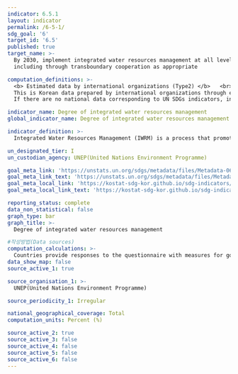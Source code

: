 ```yaml
---
indicator: 6.5.1
layout: indicator
permalink: /6-5-1/
sdg_goal: '6'
target_id: '6.5'
published: true
target_name: >-
  By 2030, implement integrated water resources management at all levels,
  including through transboundary cooperation as appropriate

computation_definitions: >-
  <b> Estimated data by international organizations (Type2) </b>   <br>
  This is Korean data prepared by international organizations through estimation and modeling. <br>
  If there are no national data corresponding to UN SDGs indicators, international data are available for monitoring.

indicator_name: Degree of integrated water resources management
global_indicator_name: Degree of integrated water resources management

indicator_definition: >-
  Integrated Water Resources Management (IWRM) is a process that promotes the coordinated development and management of water, land and related resources in order to maximize economic and social welfare in an equitable manner without compromising the sustainability of vital ecosystems.

un_designated_tier: I
un_custodian_agency: UNEP(United Nations Environment Programme)

goal_meta_link: 'https://unstats.un.org/sdgs/metadata/files/Metadata-06-05-01.pdf'
goal_meta_link_text: 'https://unstats.un.org/sdgs/metadata/files/Metadata-06-05-01.pdf'
goal_meta_local_link: 'https://kostat-sdg-kor.github.io/sdg-indicators/public/data/Metadata-06-05-01_ENG.pdf'
goal_meta_local_link_text: 'https://kostat-sdg-kor.github.io/sdg-indicators/public/data/Metadata-06-05-01_ENG.pdf'

reporting_status: complete
data_non_statistical: false
graph_type: bar
graph_title: >-
  Degree of integrated water resources management

#작성방법(Data sources)
computation_calculations: >-
  Countries provide responses to the questionnaire with measures for governmental and non-governmental stakeholders to review them in an open, inclusive and transparent process.
data_show_map: false
source_active_1: true

source_organisation_1: >- 
  UNEP(United Nations Environment Programme)

source_periodicity_1: Irregular

national_geographical_coverage: Total
computation_units: Percent (%)

source_active_2: true
source_active_3: false
source_active_4: false
source_active_5: false
source_active_6: false
---
```

